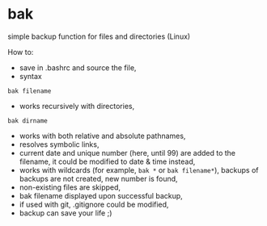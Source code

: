 # bak
simple backup function for files and directories (Linux)

How to:
- save in .bashrc and source the file,
- syntax

`bak filename`

- works recursively with directories,

`bak dirname`

- works with both relative and absolute pathnames,
- resolves symbolic links,
- current date and unique number (here, until 99) are added to the filename, it could be modified to date & time instead,
- works with wildcards (for example, `bak *` or `bak filename*`), backups of backups are not created, new number is found,
- non-existing files are skipped,
- bak filename displayed upon successful backup,
- if used with git, .gitignore could be modified,
- backup can save your life ;)
